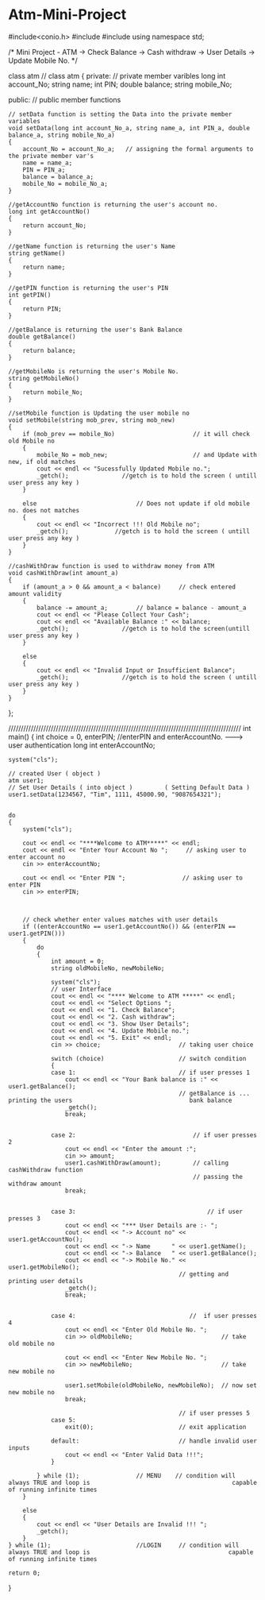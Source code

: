 # Atm-Mini-Project
#include<conio.h>
#include<iostream>
#include<string>
using namespace std;

/* Mini Project - ATM
   -> Check Balance
   -> Cash withdraw
   -> User Details
   -> Update Mobile No.
*/


class atm										// class atm 
{
private:										// private member varibles
	long int account_No;
	string name;
	int PIN;
	double balance;
	string mobile_No;

public:											// public member functions

	// setData function is setting the Data into the private member variables
	void setData(long int account_No_a, string name_a, int PIN_a, double balance_a, string mobile_No_a)
	{
		account_No = account_No_a;	 // assigning the formal arguments to the private member var's
		name = name_a;
		PIN = PIN_a;
		balance = balance_a;
		mobile_No = mobile_No_a;
	}

	//getAccountNo function is returning the user's account no.
	long int getAccountNo()
	{
		return account_No;
	}
	
	//getName function is returning the user's Name
	string getName()
	{
		return name;
	}

	//getPIN function is returning the user's PIN
	int getPIN()
	{
		return PIN;
	}

	//getBalance is returning the user's Bank Balance
	double getBalance()
	{
		return balance;
	}

	//getMobileNo is returning the user's Mobile No.
	string getMobileNo()
	{
		return mobile_No;
	}

	//setMobile function is Updating the user mobile no
	void setMobile(string mob_prev, string mob_new)		
	{
		if (mob_prev == mobile_No)						// it will check old Mobile no
		{
			mobile_No = mob_new;						// and Update with new, if old matches
			cout << endl << "Sucessfully Updated Mobile no.";
			_getch();				//getch is to hold the screen ( untill user press any key )																			
		}

		else							// Does not update if old mobile no. does not matches
		{
			cout << endl << "Incorrect !!! Old Mobile no";
			_getch();			  //getch is to hold the screen ( untill user press any key )
		}
	}

	//cashWithDraw function is used to withdraw money from ATM
	void cashWithDraw(int amount_a)
	{
		if (amount_a > 0 && amount_a < balance)		// check entered amount validity
		{
			balance -= amount_a;		// balance = balance - amount_a
			cout << endl << "Please Collect Your Cash";
			cout << endl << "Available Balance :" << balance;
			_getch();				//getch is to hold the screen(untill user press any key )
		}

		else
		{
			cout << endl << "Invalid Input or Insufficient Balance";
			_getch();				//getch is to hold the screen ( untill user press any key )
		}
	}

};


/////////////////////////////////////////////////////////////////////////////////////////////
int main()
{
	int choice = 0, enterPIN;		//enterPIN and enterAccountNo. ---> user authentication
	long int enterAccountNo;

	system("cls");

	// created User ( object )
	atm user1;
	// Set User Details ( into object )         ( Setting Default Data )
	user1.setData(1234567, "Tim", 1111, 45000.90, "9087654321");


	do
	{
		system("cls");

		cout << endl << "****Welcome to ATM*****" << endl;
		cout << endl << "Enter Your Account No ";	  // asking user to enter account no
		cin >> enterAccountNo;

		cout << endl << "Enter PIN ";				 // asking user to enter PIN
		cin >> enterPIN;



		// check whether enter values matches with user details
		if ((enterAccountNo == user1.getAccountNo()) && (enterPIN == user1.getPIN()))
		{
			do
			{
				int amount = 0;
				string oldMobileNo, newMobileNo;

				system("cls");
				// user Interface
				cout << endl << "**** Welcome to ATM *****" << endl;
				cout << endl << "Select Options ";
				cout << endl << "1. Check Balance";
				cout << endl << "2. Cash withdraw";
				cout << endl << "3. Show User Details";
				cout << endl << "4. Update Mobile no.";
				cout << endl << "5. Exit" << endl;
				cin >> choice;						// taking user choice

				switch (choice)						// switch condition
				{
				case 1:								// if user presses 1 
					cout << endl << "Your Bank balance is :" << user1.getBalance(); 
													// getBalance is ... printing the users									bank balance
					_getch();
					break;


				case 2:									// if user presses 2
					cout << endl << "Enter the amount :";		
					cin >> amount;
					user1.cashWithDraw(amount);			// calling cashWithdraw function 
													    // passing the withdraw amount 
					break;


				case 3:										// if user presses 3
					cout << endl << "*** User Details are :- ";
					cout << endl << "-> Account no" << user1.getAccountNo();
					cout << endl << "-> Name      " << user1.getName();
					cout << endl << "-> Balance   " << user1.getBalance();
					cout << endl << "-> Mobile No." << user1.getMobileNo();
													// getting and printing user details
					_getch();
					break;


				case 4:								   //  if user presses 4
					cout << endl << "Enter Old Mobile No. ";
					cin >> oldMobileNo;							// take old mobile no

					cout << endl << "Enter New Mobile No. ";
					cin >> newMobileNo;							// take new mobile no

					user1.setMobile(oldMobileNo, newMobileNo);	// now set new mobile no
					break;

													// if user presses 5
				case 5:
					exit(0);						// exit application

				default:							// handle invalid user inputs
					cout << endl << "Enter Valid Data !!!";
				} 

			} while (1);				// MENU	   // condition will always TRUE and loop is										capable of running infinite times
		}

		else
		{
			cout << endl << "User Details are Invalid !!! ";
			_getch();
		}
	} while (1);						//LOGIN		// condition will always TRUE and loop is										capable of running infinite times

	return 0;
}


